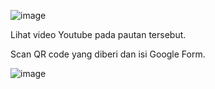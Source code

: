 ![image](https://github.com/6D756E6972/3108CTF/assets/129729880/b1b76b0e-ea6b-4957-b4c7-f73f4bff37ad)

Lihat video Youtube pada pautan tersebut.

Scan QR code yang diberi dan isi Google Form.

![image](https://github.com/6D756E6972/3108CTF/assets/129729880/48ca78de-959d-4022-8a92-f8f9bbface1d)
